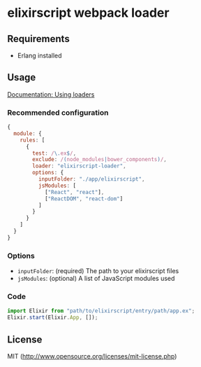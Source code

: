 # elixirscript webpack loader

## Requirements

- Erlang installed

## Usage

[Documentation: Using loaders](http://webpack.github.io/docs/using-loaders.html)

### Recommended configuration

``` javascript
{
  module: {
    rules: [
      {
        test: /\.ex$/,
        exclude: /(node_modules|bower_components)/,
        loader: "elixirscript-loader",
        options: {
          inputFolder: "./app/elixirscript",
          jsModules: [
            ["React", "react"], 
            ["ReactDOM", "react-dom"]
          ]
        }
      }
    ]
  }
}
```

### Options

* `inputFolder`: (required) The path to your elixirscript files
* `jsModules`: (optional) A list of JavaScript modules used

### Code

```js
import Elixir from "path/to/elixirscript/entry/path/app.ex";
Elixir.start(Elixir.App, []);
```

## License

MIT (http://www.opensource.org/licenses/mit-license.php)

